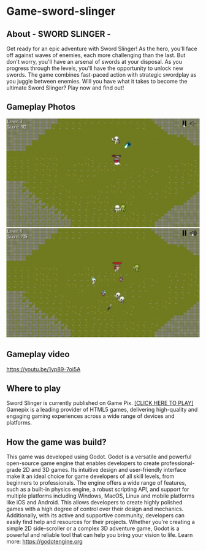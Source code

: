
# Game-sword-slinger
## About - SWORD SLINGER -
Get ready for an epic adventure with Sword Slinger! As the hero, you'll face off against waves of enemies, each more challenging than the last. But don't worry, you'll have an arsenal of swords at your disposal. As you progress through the levels, you'll have the opportunity to unlock new swords. The game combines fast-paced action with strategic swordplay as you juggle between enemies. Will you have what it takes to become the ultimate Sword Slinger? Play now and find out!

## Gameplay Photos
![Example 1](./gitImages/1.jpg)
![Example 2](./gitImages/2.jpg)


## Gameplay video
https://youtu.be/1yp89-7oi5A

## Where to play
Sword Slinger is currently published on Game Pix. [[CLICK HERE TO PLAY]](https://www.gamepix.com/play/sword-slinger) Gamepix is a leading provider of HTML5 games, delivering high-quality and engaging gaming experiences across a wide range of devices and platforms.

## How the game was build?
This game was developed using Godot. Godot is a versatile and powerful open-source game engine that enables developers to create professional-grade 2D and 3D games. Its intuitive design and user-friendly interface make it an ideal choice for game developers of all skill levels, from beginners to professionals. The engine offers a wide range of features, such as a built-in physics engine, a robust scripting API, and support for multiple platforms including Windows, MacOS, Linux and mobile platforms like iOS and Android. This allows developers to create highly polished games with a high degree of control over their design and mechanics. Additionally, with its active and supportive community, developers can easily find help and resources for their projects. Whether you're creating a simple 2D side-scroller or a complex 3D adventure game, Godot is a powerful and reliable tool that can help you bring your vision to life. Learn more: https://godotengine.org
